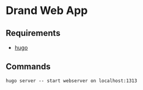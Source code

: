# Drand Web App

## Requirements

- [hugo](https://gohugo.io)

## Commands

``
hugo server -- start webserver on localhost:1313
``
